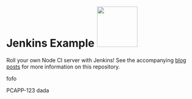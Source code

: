 # Jenkins Example <img src="https://raw.github.com/strongloop-community/jenkins-example/master/fake-status-icon.png" width="106px"/>

Roll your own Node CI server with Jenkins!  See the accompanying [blog](http://strongloop.com/strongblog/roll-your-own-node-js-ci-server-with-jenkins-part-1/) [posts](http://strongloop.com/strongblog/roll-your-own-node-js-ci-server-with-jenkins-part-2/) for more information on this repository.

fofo

PCAPP-123
dada

